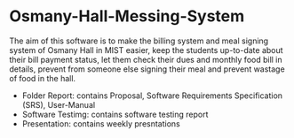 # Osmany-Hall-Messing-System

The aim of this software is to make the billing system and meal signing system of Osmany Hall in MIST easier, keep the students up-to-date about their bill payment status, let them check their dues and monthly food bill in details, prevent from someone else signing their meal and prevent wastage of food in the hall.

- Folder Report: contains Proposal, Software Requirements Specification (SRS), User-Manual
- Software Testimg: contains software testing report
- Presentation: contains weekly presntations
